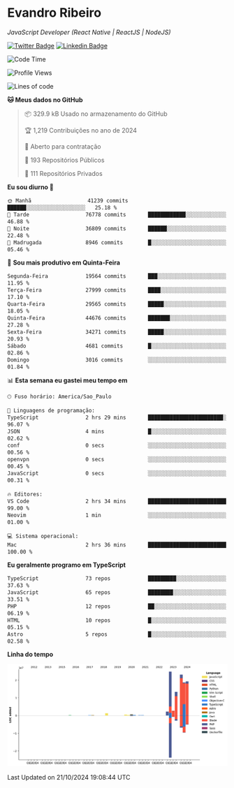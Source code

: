 # Evandro **Ribeiro**

*JavaScript Developer (React Native | ReactJS | NodeJS)*

[![Twitter Badge](https://img.shields.io/badge/-@ribeiroevandro-201B2D?style=flat-square&labelColor=201B2D&logo=twitter&logoColor=white&link=https://twitter.com/ribeiroevandro)](https://twitter.com/ribeiroevandro) 
[![Linkedin Badge](https://img.shields.io/badge/-Evandro%20Ribeiro-201B2D?style=flat-square&logo=Linkedin&logoColor=white&link=https://www.linkedin.com/in/ribeiroevandro)](https://www.linkedin.com/in/ribeiroevandro) 


<!--START_SECTION:waka-->
![Code Time](http://img.shields.io/badge/Code%20Time-4%2C120%20hrs%2039%20mins-blue)

![Profile Views](http://img.shields.io/badge/Visualizac%C3%B5es%20do%20perfil-0-blue)

![Lines of code](https://img.shields.io/badge/Desde%20o%20Hello%20World%20eu%20escrevi-107.0%20million%20linhas%20de%20c%C3%B3digo-blue)

**🐱 Meus dados no GitHub** 

> 📦 329.9 kB Usado no armazenamento do GitHub 
 > 
> 🏆 1,219 Contribuições no ano de 2024
 > 
> 💼 Aberto para contratação
 > 
> 📜 193 Repositórios Públicos 
 > 
> 🔑 111 Repositórios Privados 
 > 
**Eu sou diurno 🐤** 

```text
🌞 Manhã                  41239 commits       ██████░░░░░░░░░░░░░░░░░░░   25.18 % 
🌆 Tarde                  76778 commits       ████████████░░░░░░░░░░░░░   46.88 % 
🌃 Noite                  36809 commits       ██████░░░░░░░░░░░░░░░░░░░   22.48 % 
🌙 Madrugada              8946 commits        █░░░░░░░░░░░░░░░░░░░░░░░░   05.46 % 
```
📅 **Sou mais produtivo em Quinta-Feira** 

```text
Segunda-Feira            19564 commits       ███░░░░░░░░░░░░░░░░░░░░░░   11.95 % 
Terça-Feira              27999 commits       ████░░░░░░░░░░░░░░░░░░░░░   17.10 % 
Quarta-Feira             29565 commits       █████░░░░░░░░░░░░░░░░░░░░   18.05 % 
Quinta-Feira             44676 commits       ███████░░░░░░░░░░░░░░░░░░   27.28 % 
Sexta-Feira              34271 commits       █████░░░░░░░░░░░░░░░░░░░░   20.93 % 
Sábado                   4681 commits        █░░░░░░░░░░░░░░░░░░░░░░░░   02.86 % 
Domingo                  3016 commits        ░░░░░░░░░░░░░░░░░░░░░░░░░   01.84 % 
```


📊 **Esta semana eu gastei meu tempo em** 

```text
🕑︎ Fuso horário: America/Sao_Paulo

💬 Linguagens de programação: 
TypeScript               2 hrs 29 mins       ████████████████████████░   96.07 % 
JSON                     4 mins              █░░░░░░░░░░░░░░░░░░░░░░░░   02.62 % 
conf                     0 secs              ░░░░░░░░░░░░░░░░░░░░░░░░░   00.56 % 
openvpn                  0 secs              ░░░░░░░░░░░░░░░░░░░░░░░░░   00.45 % 
JavaScript               0 secs              ░░░░░░░░░░░░░░░░░░░░░░░░░   00.31 % 

🔥 Editores: 
VS Code                  2 hrs 34 mins       █████████████████████████   99.00 % 
Neovim                   1 min               ░░░░░░░░░░░░░░░░░░░░░░░░░   01.00 % 

💻 Sistema operacional: 
Mac                      2 hrs 36 mins       █████████████████████████   100.00 % 
```

**Eu geralmente programo em TypeScript** 

```text
TypeScript               73 repos            █████████░░░░░░░░░░░░░░░░   37.63 % 
JavaScript               65 repos            ████████░░░░░░░░░░░░░░░░░   33.51 % 
PHP                      12 repos            ██░░░░░░░░░░░░░░░░░░░░░░░   06.19 % 
HTML                     10 repos            █░░░░░░░░░░░░░░░░░░░░░░░░   05.15 % 
Astro                    5 repos             █░░░░░░░░░░░░░░░░░░░░░░░░   02.58 % 
```



**Linha do tempo**

![Lines of Code chart](https://raw.githubusercontent.com/ribeiroevandro/ribeiroevandro/main/assets/bar_graph.png)


 Last Updated on 21/10/2024 19:08:44 UTC
<!--END_SECTION:waka-->
